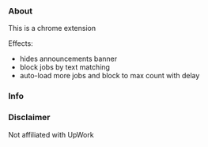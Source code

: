 ### About

This is a chrome extension

Effects:

- hides announcements banner
- block jobs by text matching
- auto-load more jobs and block to max count with delay

### Info



### Disclaimer

Not affiliated with UpWork